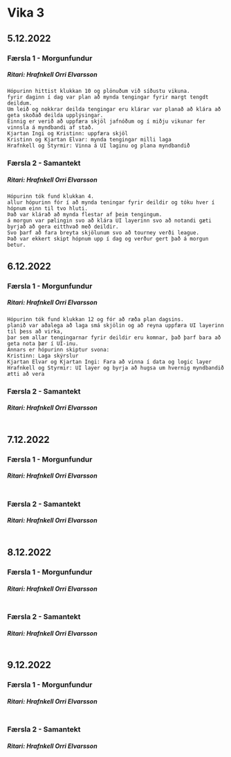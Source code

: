 # Vika 3

## 5.12.2022
### Færsla 1 - Morgunfundur
##### Ritari: Hrafnkell Orri Elvarsson
```
Hópurinn hittist klukkan 10 og plönuðum við síðustu vikuna.
fyrir daginn í dag var plan að mynda tengingar fyrir margt tengdt deildum.
Um leið og nokkrar deilda tengingar eru klárar var planað að klára að geta skoðað deilda upplýsingar.
Einnig er verið að uppfæra skjöl jafnóðum og í miðju vikunar fer vinnsla á myndbandi af stað.
Kjartan Ingi og Kristinn: uppfæra skjöl
Kristinn og Kjartan Elvar: mynda tengingar milli laga
Hrafnkell og Styrmir: Vinna á UI laginu og plana myndbandið
```

### Færsla 2 - Samantekt
##### Ritari: Hrafnkell Orri Elvarsson
```
Hópurinn tók fund klukkan 4.
allur hópurinn fór í að mynda teningar fyrir deildir og tóku hver í hópnum einn til tvo hluti.
Það var klárað að mynda flestar af þeim tengingum.
á morgun var pælingin svo að klára UI layerinn svo að notandi gæti byrjað að gera eitthvað með deildir.
Svo þarf að fara breyta skjölunum svo að tourney verði league.
Það var ekkert skipt hópnum upp í dag og verður gert það á morgun betur.
```


## 6.12.2022
### Færsla 1 - Morgunfundur
##### Ritari: Hrafnkell Orri Elvarsson
```
Hópurinn tók fund klukkan 12 og fór að ræða plan dagsins.
planið var aðalega að laga smá skjölin og að reyna uppfæra UI layerinn til þess að virka,
þar sem allar tengingarnar fyrir deildir eru komnar, það þarf bara að geta nota þær í UI-inu.
Annars er hópurinn skiptur svona:
Kristinn: Laga skýrslur
Kjartan Elvar og Kjartan Ingi: Fara að vinna í data og logic layer
Hrafnkell og Styrmir: UI layer og byrja að hugsa um hvernig myndbandið ætti að vera
```

### Færsla 2 - Samantekt
##### Ritari: Hrafnkell Orri Elvarsson
```

```


## 7.12.2022
### Færsla 1 - Morgunfundur
##### Ritari: Hrafnkell Orri Elvarsson
```

```

### Færsla 2 - Samantekt
##### Ritari: Hrafnkell Orri Elvarsson
```

```


## 8.12.2022
### Færsla 1 - Morgunfundur
##### Ritari: Hrafnkell Orri Elvarsson
```

```

### Færsla 2 - Samantekt
##### Ritari: Hrafnkell Orri Elvarsson
```

```


## 9.12.2022
### Færsla 1 - Morgunfundur
##### Ritari: Hrafnkell Orri Elvarsson
```

```

### Færsla 2 - Samantekt
##### Ritari: Hrafnkell Orri Elvarsson
```

```
